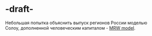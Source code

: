 # -draft-
Небольшая попытка объяснить выпуск регионов России моделью Солоу, дополненной человеческим капиталом - [MRW model](https://en.wikipedia.org/wiki/Solow–Swan_model#Mankiw–Romer–Weil_version_of_model).
